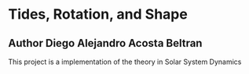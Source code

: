 # Tides, Rotation, and Shape
## Author Diego Alejandro Acosta Beltran

This project is a implementation of the theory in Solar System Dynamics
